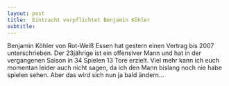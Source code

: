 ```yaml
---
layout: post
title:  Eintracht verpflichtet Benjamin Köhler
subtitle:  
---
```


Benjamin Köhler von Rot-Weiß Essen hat gestern einen Vertrag bis 2007 unterschrieben. Der 23jährige ist ein offensiver Mann und hat in der vergangenen Saison in 34 Spielen 13 Tore erzielt. Viel mehr kann ich euch momentan leider auch nicht sagen, da ich den Mann bislang noch nie habe spielen sehen. Aber das wird sich nun ja bald ändern...


